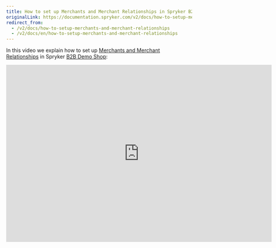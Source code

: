 ```yaml
---
title: How to set up Merchants and Merchant Relationships in Spryker B2B Demo Shop
originalLink: https://documentation.spryker.com/v2/docs/how-to-setup-merchants-and-merchant-relationships
redirect_from:
  - /v2/docs/how-to-setup-merchants-and-merchant-relationships
  - /v2/docs/en/how-to-setup-merchants-and-merchant-relationships
---
```


In this video we explain how to set up [Merchants and Merchant Relationships](/docs/scos/dev/features/201903.0/company-account-management/merchants-and-merchant-relations/merchants-and-m) in Spryker [B2B Demo Shop](https://documentation.spryker.com/v2/docs/demoshops#b2b-demo-shop):

<iframe src="https://fast.wistia.net/embed/iframe/aowgi1c6k1" title="How to Setup Merchants and Merchant Relationships in Spryker B2B Video" allowtransparency="true" frameborder="0" scrolling="no" class="wistia_embed" name="wistia_embed" allowfullscreen="0" mozallowfullscreen="0" webkitallowfullscreen="0" oallowfullscreen="0" msallowfullscreen="0" width="720" height="480"></iframe>
